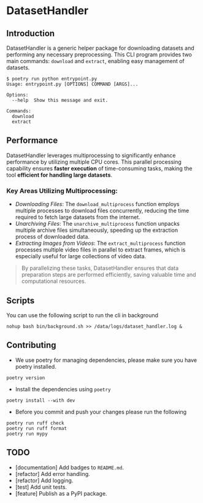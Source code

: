 # DatasetHandler

## Introduction

DatasetHandler is a generic helper package for downloading datasets and performing any necessary preprocessing.
This CLI program provides two main commands: `download` and `extract`, enabling easy management of datasets.

```shell
$ poetry run python entrypoint.py
Usage: entrypoint.py [OPTIONS] COMMAND [ARGS]...

Options:
  --help  Show this message and exit.

Commands:
  download
  extract
```

## Performance

DatasetHandler leverages multiprocessing to significantly enhance performance by utilizing multiple CPU cores.
This parallel processing capability ensures **faster execution** of time-consuming tasks, making the tool **efficient for handling large datasets**.

### Key Areas Utilizing Multiprocessing:

- _Downloading Files_: The `download_multiprocess` function employs multiple processes to download files concurrently, reducing the time required to fetch large datasets from the internet.
- _Unarchiving Files_: The `unarchive_multiprocess` function unpacks multiple archive files simultaneously, speeding up the extraction process of downloaded data.
- _Extracting Images from Videos_: The `extract_multiprocess` function processes multiple video files in parallel to extract frames, which is especially useful for large collections of video data.

> By parallelizing these tasks, DatasetHandler ensures that data preparation steps are performed efficiently, saving valuable time and computational resources.

## Scripts

You can use the following script to run the cli in background

```shell
nohup bash bin/background.sh >> /data/logs/dataset_handler.log &
```

## Contributing

- We use poetry for managing dependencies, please make sure you have poetry installed.

```shell
poetry version
```

- Install the dependencies using `poetry`

```shell
poetry install --with dev
```

- Before you commit and push your changes please run the following

```shell
poetry run ruff check
poetry run ruff format
poetry run mypy

```

## TODO

- [documentation] Add badges to `README.md`.
- [refactor] Add error handling.
- [refactor] Add logging.
- [test] Add unit tests.
- [feature] Publish as a PyPI package.
